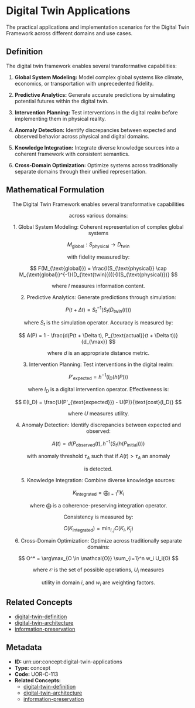 # Digital Twin Applications

The practical applications and implementation scenarios for the Digital Twin Framework across different domains and use cases.

## Definition

The digital twin framework enables several transformative capabilities:

1. **Global System Modeling:** Model complex global systems like climate, economics, or transportation with unprecedented fidelity.

2. **Predictive Analytics:** Generate accurate predictions by simulating potential futures within the digital twin.

3. **Intervention Planning:** Test interventions in the digital realm before implementing them in physical reality.

4. **Anomaly Detection:** Identify discrepancies between expected and observed behavior across physical and digital domains.

5. **Knowledge Integration:** Integrate diverse knowledge sources into a coherent framework with consistent semantics.

6. **Cross-Domain Optimization:** Optimize systems across traditionally separate domains through their unified representation.

## Mathematical Formulation

$$
\text{The Digital Twin Framework enables several transformative capabilities}
$$

$$
\text{across various domains:}
$$

$$
\text{1. Global System Modeling: Coherent representation of complex global systems}
$$

$$
M_{\text{global}}: S_{\text{physical}} \to D_{\text{twin}}
$$

$$
\text{with fidelity measured by:}
$$

$$
F(M_{\text{global}}) = \frac{I(S_{\text{physical}} \cap M_{\text{global}}^{-1}(D_{\text{twin}}))}{I(S_{\text{physical}})}
$$

$$
\text{where } I \text{ measures information content.}
$$

$$
\text{2. Predictive Analytics: Generate predictions through simulation:}
$$

$$
P(t + \Delta t) = S_t^{-1}(S_t(D_{\text{twin}}(t)))
$$

$$
\text{where } S_t \text{ is the simulation operator. Accuracy is measured by:}
$$

$$
A(P) = 1 - \frac{d(P(t + \Delta t), P_{\text{actual}}(t + \Delta t))}{d_{\max}}
$$

$$
\text{where } d \text{ is an appropriate distance metric.}
$$

$$
\text{3. Intervention Planning: Test interventions in the digital realm:}
$$

$$
P'_{\text{expected}} = h^{-1}(I_D(h(P)))
$$

$$
\text{where } I_D \text{ is a digital intervention operator. Effectiveness is:}
$$

$$
E(I_D) = \frac{U(P'_{\text{expected}}) - U(P)}{\text{cost}(I_D)}
$$

$$
\text{where } U \text{ measures utility.}
$$

$$
\text{4. Anomaly Detection: Identify discrepancies between expected and observed:}
$$

$$
A(t) = d(P_{\text{observed}}(t), h^{-1}(S_t(h(P_{\text{initial}}))))
$$

$$
\text{with anomaly threshold } \tau_A \text{ such that if } A(t) > \tau_A \text{ an anomaly}
$$

$$
\text{is detected.}
$$

$$
\text{5. Knowledge Integration: Combine diverse knowledge sources:}
$$

$$
K_{\text{integrated}} = \bigoplus_{i=1}^n K_i
$$

$$
\text{where } \bigoplus \text{ is a coherence-preserving integration operator.}
$$

$$
\text{Consistency is measured by:}
$$

$$
C(K_{\text{integrated}}) = \min_{i,j} C(K_i, K_j)
$$

$$
\text{6. Cross-Domain Optimization: Optimize across traditionally separate domains:}
$$

$$
O^* = \arg\max_{O \in \mathcal{O}} \sum_{i=1}^n w_i U_i(O)
$$

$$
\text{where } \mathcal{O} \text{ is the set of possible operations, } U_i \text{ measures}
$$

$$
\text{utility in domain } i\text{, and } w_i \text{ are weighting factors.}
$$

## Related Concepts

- [digital-twin-definition](./digital-twin-definition.md)
- [digital-twin-architecture](./digital-twin-architecture.md)
- [information-preservation](./information-preservation.md)

## Metadata

- **ID:** urn:uor:concept:digital-twin-applications
- **Type:** concept
- **Code:** UOR-C-113
- **Related Concepts:**
  - [digital-twin-definition](./digital-twin-definition.md)
  - [digital-twin-architecture](./digital-twin-architecture.md)
  - [information-preservation](./information-preservation.md)
